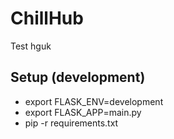 # ChillHub

Test hguk

## Setup (development)
 - export FLASK_ENV=development
 - export FLASK_APP=main.py
 - pip -r requirements.txt
